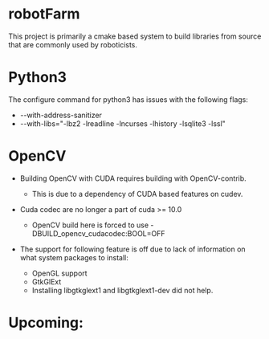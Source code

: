 # robotFarm
This project is primarily a cmake based system to build libraries from source that are commonly used by roboticists.

# Python3
The configure command for python3 has issues with the following flags:
* --with-address-sanitizer
* --with-libs="-lbz2 -lreadline -lncurses -lhistory -lsqlite3 -lssl"

# OpenCV
* Building OpenCV with CUDA requires building with OpenCV-contrib.
    * This is due to a dependency of CUDA based features on cudev.

* Cuda codec are no longer a part of cuda >= 10.0
    * OpenCV build here is forced to use -DBUILD_opencv_cudacodec:BOOL=OFF
    
* The support for following feature is off due to lack of information on what system packages to install:
    * OpenGL support
    * GtkGlExt
    * Installing libgtkglext1 and libgtkglext1-dev did not help.
    
# Upcoming:
